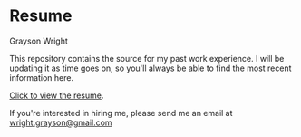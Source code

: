 # Resume

Grayson Wright

This repository contains the source for my past work experience.
I will be updating it as time goes on, so you'll always be able to find the most recent information here.

[Click to view the resume](https://rawgithub.com/graysonwright/resume/master/resume.html).

If you're interested in hiring me, please send me an email at wright.grayson@gmail.com
